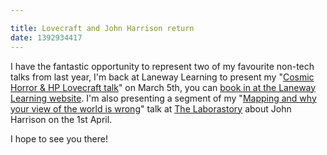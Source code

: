 ```yaml
---

title: Lovecraft and John Harrison return
date: 1392934417
---
```



I have the fantastic opportunity to represent two of my favourite non-tech talks from last year, I&#39;m back at Laneway Learning to present my &quot;<a href="/cosmic-horror-hp-lovecraft">Cosmic Horror &amp; HP Lovecraft talk</a>&quot; on March 5th, you can <a href="https://melbourne.lanewaylearning.com/classes/cosmic-horror-and-hp-lovecraft/?utm_content=buffer21da4&amp;utm_medium=social&amp;utm_source=twitter.com&amp;utm_campaign=buffer" target="_blank">book in at the Laneway Learning website</a>. I&#39;m also presenting a segment of my &quot;<a href="/mapping-and-why-your-view-world-wrong">Mapping and why your view of the world is wrong</a>&quot; talk at <a href="https://thelaborastory.com/" target="_blank">The Laborastory</a> about John Harrison on the 1st April.

I hope to see you there!
